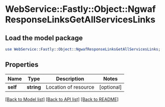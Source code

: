 # WebService::Fastly::Object::NgwafResponseLinksGetAllServicesLinks

## Load the model package
```perl
use WebService::Fastly::Object::NgwafResponseLinksGetAllServicesLinks;
```

## Properties
Name | Type | Description | Notes
------------ | ------------- | ------------- | -------------
**self** | **string** | Location of resource | [optional] 

[[Back to Model list]](../README.md#documentation-for-models) [[Back to API list]](../README.md#documentation-for-api-endpoints) [[Back to README]](../README.md)


